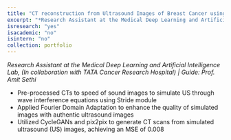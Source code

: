 ```yaml
---
title: "CT reconstruction from Ultrasound Images of Breast Cancer using GANs"
excerpt: "*Research Assistant at the Medical Deep Learning and Artificial Intelligence Lab, (In collaboration with TATA Cancer Research Hospital) | Guide: Prof. Amit Sethi*"
isresearch: "yes"
isacademic: "no"
isintern: "no"
collection: portfolio
---
```


*Research Assistant at the Medical Deep Learning and Artificial Intelligence Lab, (In collaboration with TATA Cancer Research Hospital) | Guide: Prof. Amit Sethi*

* Pre-processed CTs to speed of sound images to simulate US through wave interference equations using Stride module
* Applied Fourier Domain Adaptation to enhance the quality of simulated images with authentic ultrasound images
* Utilized CycleGANs and pix2pix to generate CT scans from simulated ultrasound (US) images, achieving an MSE of 0.008
